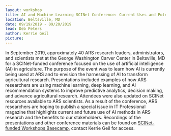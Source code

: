 ```yaml
---
layout: workshop
title: AI and Machine Learning SCINet Conference: Current Uses and Potential to Solve Complex Problems in Agriculture
location: Beltsville, MD
date: 09/19/2019 - 09/20/2019
lead: Deb Peters
author: Kerrie Geil
picture:
---
```


In September 2019, approximately 40 ARS research leaders, administrators, and scientists met at the George Washington Carver Center in Beltsville, MD for a SCINet-funded conference focused on the use of artificial intelligence (AI) in agriculture. The purpose of the event was to learn how AI is currently being used at ARS and to envision the harnessing of AI to transform agricultural research. Presentations included examples of how ARS researchers are using machine learning, deep learning, and AI recommendation systems to improve predictive analytics, decision making, and advance agricultural research. Attendees were also updated on SCINet resources available to ARS scientists. As a result of the conference, ARS researchers are hoping to publish a special issue in IT Professional magazine that highlights current and future use of AI methods in ARS research and the benefits to our stakeholders. Recordings of the presentations and other conference materials can be found on [SCINet-funded Workshops Basecamp](https://3.basecamp.com/3625179/projects/13798928), contact Kerrie Geil for access.

